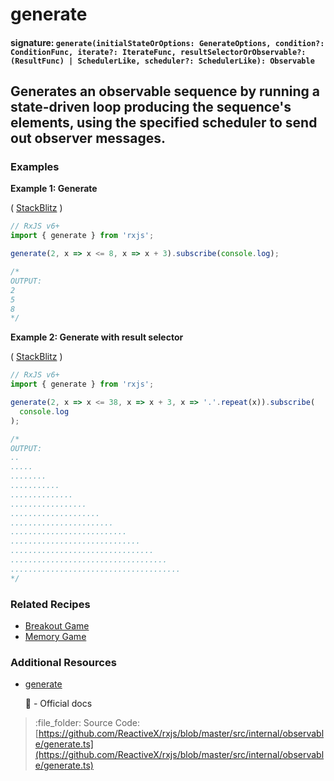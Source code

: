 # generate

#### signature: `generate(initialStateOrOptions: GenerateOptions, condition?: ConditionFunc, iterate?: IterateFunc, resultSelectorOrObservable?: (ResultFunc) | SchedulerLike, scheduler?: SchedulerLike): Observable`

## Generates an observable sequence by running a state-driven loop producing the sequence's elements, using the specified scheduler to send out observer messages.

### Examples

**Example 1: Generate**

\( [StackBlitz](https://stackblitz.com/edit/rxjs-generate?file=index.ts&devtoolsheight=100) \)

```javascript
// RxJS v6+
import { generate } from 'rxjs';

generate(2, x => x <= 8, x => x + 3).subscribe(console.log);

/*
OUTPUT:
2
5
8
*/
```

**Example 2: Generate with result selector**

\( [StackBlitz](https://stackblitz.com/edit/rxjs-generate-result-selector?file=index.ts&devtoolsheight=100) \)

```javascript
// RxJS v6+
import { generate } from 'rxjs';

generate(2, x => x <= 38, x => x + 3, x => '.'.repeat(x)).subscribe(
  console.log
);

/*
OUTPUT:
..
.....
........
...........
..............
.................
....................
.......................
..........................
.............................
................................
...................................
......................................
*/
```

### Related Recipes

* [Breakout Game](../../recipes/breakout-game.md)
* [Memory Game](../../recipes/memory-game.md)

### Additional Resources

* [generate](https://rxjs.dev/api/index/function/generate)

  :newspaper: - Official docs

> :file\_folder: Source Code: [https://github.com/ReactiveX/rxjs/blob/master/src/internal/observable/generate.ts](https://github.com/ReactiveX/rxjs/blob/master/src/internal/observable/generate.ts)


